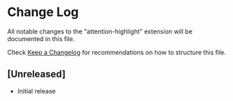 # Change Log

All notable changes to the "attention-highlight" extension will be documented in this file.

Check [Keep a Changelog](http://keepachangelog.com/) for recommendations on how to structure this file.

## [Unreleased]

- Initial release